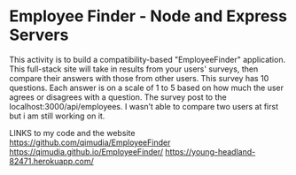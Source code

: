 

# Employee Finder - Node and Express Servers

This activity is to build a compatibility-based "EmployeeFinder" application. 
This full-stack site will take in results from your users' surveys, then compare their answers with those from other users. 
This survey has 10 questions. 
Each answer is on a scale of 1 to 5 based on how much the user agrees or disagrees with a question.
The survey post to the localhost:3000/api/employees.
I wasn’t able to compare two users at first but i am still working on it.


LINKS to my code and the website
https://github.com/qimudia/EmployeeFinder
https://qimudia.github.io/EmployeeFinder/
https://young-headland-82471.herokuapp.com/




